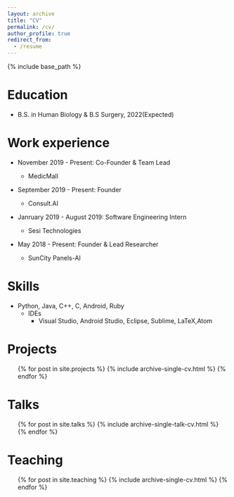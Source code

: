 ```yaml
---
layout: archive
title: "CV"
permalink: /cv/
author_profile: true
redirect_from:
  - /resume
---
```


{% include base_path %}

Education
======
* B.S. in  Human Biology & B.S Surgery, 2022(Expected)

Work experience
======

* November 2019 - Present: Co-Founder & Team Lead
  * MedicMall

* September 2019 - Present: Founder 
  * Consult.AI

* Janruary 2019 - August 2019: Software Engineering Intern
  * Sesi Technologies 

* May 2018 - Present: Founder & Lead Researcher
  * SunCity Panels-AI


  
Skills
======
* Python, Java, C++, C, Android, Ruby
  * IDEs
    * Visual Studio, Android Studio, Eclipse, Sublime, LaTeX,Atom


Projects
======
  <ul>{% for post in site.projects %}
    {% include archive-single-cv.html %}
  {% endfor %}</ul>
  
Talks
======
  <ul>{% for post in site.talks %}
    {% include archive-single-talk-cv.html %}
  {% endfor %}</ul>
  
Teaching
======
  <ul>{% for post in site.teaching %}
    {% include archive-single-cv.html %}
  {% endfor %}</ul>
  
